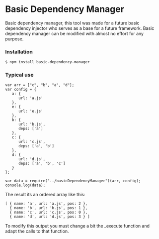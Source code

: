 # Basic Dependency Manager
Basic dependency manager, this tool was made for a future basic dependency injector who serves as a base for a future
framework. Basic dependency manager can be modified with almost no effort for any purpose.

### Installation
```sh
$ npm install basic-dependency-manager
```

### Typical use
```
var arr = ["c", "b", "a", "d"];
var config = {
   a: {
      url: 'a.js'
   },
   e: {
      url: 'e.js'
   },
   b: {
      url: 'b.js',
      deps: ['a']
   },
   c: {
      url: 'c.js',
      deps: ['a', 'b']
   },
   d: {
      url: 'd.js',
      deps: ['a', 'b', 'c']
   }
};

var data = require("../basicDependencyManager")(arr, config);
console.log(data);
```

The result its an ordered array like this:
```
[ { name: 'a', url: 'a.js', pos: 2 },
  { name: 'b', url: 'b.js', pos: 1 },
  { name: 'c', url: 'c.js', pos: 0 },
  { name: 'd', url: 'd.js', pos: 3 } ]
```

To modify this output you must change a bit the _execute function and adapt the calls to that function.